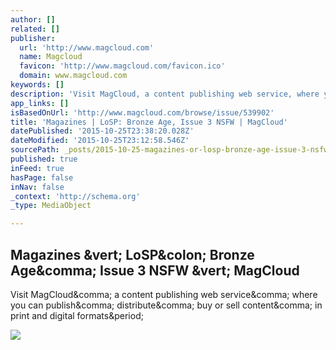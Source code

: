 ```yaml
---
author: []
related: []
publisher:
  url: 'http://www.magcloud.com'
  name: Magcloud
  favicon: 'http://www.magcloud.com/favicon.ico'
  domain: www.magcloud.com
keywords: []
description: 'Visit MagCloud, a content publishing web service, where you can publish, distribute, buy or sell content, in print and digital formats.'
app_links: []
isBasedOnUrl: 'http://www.magcloud.com/browse/issue/539902'
title: 'Magazines | LoSP: Bronze Age, Issue 3 NSFW | MagCloud'
datePublished: '2015-10-25T23:38:20.028Z'
dateModified: '2015-10-25T23:12:58.546Z'
sourcePath: _posts/2015-10-25-magazines-or-losp-bronze-age-issue-3-nsfw-or-magcloud.md
published: true
inFeed: true
hasPage: false
inNav: false
_context: 'http://schema.org'
_type: MediaObject

---
```

<article style=""><h1>Magazines &amp;vert; LoSP&amp;colon; Bronze Age&amp;comma; Issue 3 NSFW &amp;vert; MagCloud</h1><p>Visit MagCloud&amp;comma; a content publishing web service&amp;comma; where you can publish&amp;comma; distribute&amp;comma; buy or sell content&amp;comma; in print and digital formats&amp;period;</p><img src="https://s3.amazonaws.com/storage2.magcloud.com/image/466189fe288a0e4398c3a8b47190cd2d.jpg" /></article>